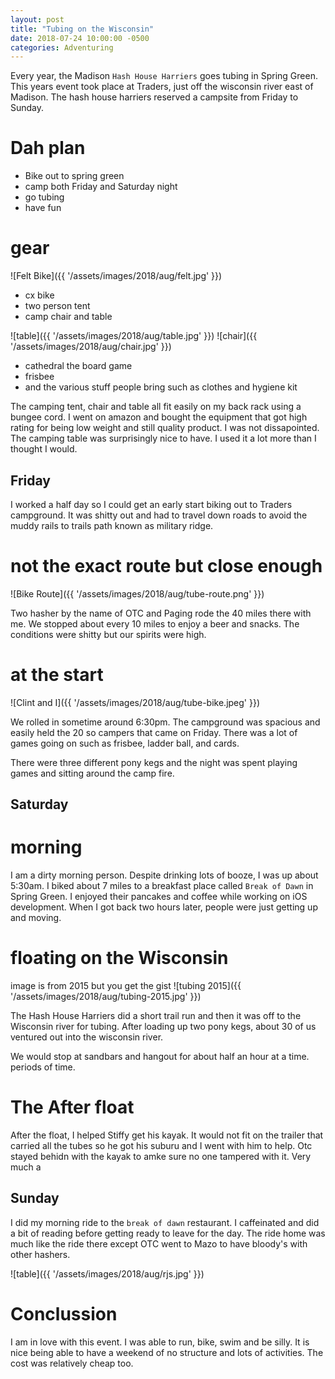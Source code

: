 ```yaml
---
layout: post
title: "Tubing on the Wisconsin"
date: 2018-07-24 10:00:00 -0500
categories: Adventuring
---
```


Every year, the Madison `Hash House Harriers` goes tubing in Spring Green. 
This years event took place at Traders, just off the  wisconsin river east of Madison.
The hash house harriers reserved a campsite from Friday to Sunday.

# Dah plan
- Bike out to spring green
- camp both Friday and Saturday night
- go tubing
- have fun

# gear
![Felt Bike]({{ '/assets/images/2018/aug/felt.jpg' }})

- cx bike
- two person tent
- camp chair and table

![table]({{ '/assets/images/2018/aug/table.jpg' }})
![chair]({{ '/assets/images/2018/aug/chair.jpg' }})

- cathedral the board game
- frisbee
- and the various stuff people bring such as clothes and hygiene kit


The camping tent, chair and table all fit easily on my back rack using a bungee cord. 
I went on amazon and bought the equipment that got high rating for being low weight and still quality product.
I was not dissapointed. 
The camping table was surprisingly nice to have.
I used it a lot more than I thought I would.
 
## Friday

I worked a half day so I could get an early start biking out to Traders campground.
It was shitty out and had to travel down roads to avoid the muddy rails to trails path known as military ridge.

# not the exact route but close enough 
![Bike Route]({{ '/assets/images/2018/aug/tube-route.png' }})

Two hasher by the name of OTC and Paging rode the 40 miles there with me.
We stopped about every  10 miles to enjoy a beer and snacks.
The conditions were shitty but our spirits were high.

# at the start 
![Clint and I]({{ '/assets/images/2018/aug/tube-bike.jpeg' }})

We rolled in sometime around 6:30pm. The campground was spacious and easily held the 20 so campers that came on Friday. 
There was a lot of games going on such as frisbee, ladder ball, and cards.

There were three different pony kegs and the night was spent playing games and sitting around the camp fire.

## Saturday
# morning
I am a dirty morning person.
Despite drinking lots of booze, I was up about 5:30am.
I biked about 7 miles to a breakfast place called `Break of Dawn` in Spring Green.
I enjoyed their pancakes and coffee while working on iOS development.
When I got back two hours later, people were just getting up and moving. 

# floating on the Wisconsin

image is from 2015 but you get the gist
![tubing 2015]({{ '/assets/images/2018/aug/tubing-2015.jpg' }})

The Hash House Harriers did a short trail run and then it was off to the Wisconsin river for tubing.
After loading up two pony kegs, about 30 of us ventured out into the wisconsin river.

We would stop at sandbars and hangout for about half an hour at a time.  periods of time. 

# The After float
After the float, I helped Stiffy get his kayak.
It would not fit on the trailer that carried all the tubes so he got his suburu and I went with him to help.
Otc stayed behidn with the kayak to amke sure no one tampered with it.
Very much a

## Sunday

I did my morning ride to the `break of dawn` restaurant.
I caffeinated and did a bit of reading before getting ready to leave for the day. 
The ride home was much like the ride there except OTC went to Mazo to have bloody's with other hashers.

![table]({{ '/assets/images/2018/aug/rjs.jpg' }})

# Conclussion
I am in love with this event. I was able to run, bike, swim and be silly. 
It is nice being able to have a weekend of no structure and lots of activities.
The cost was relatively cheap too.

 

